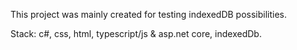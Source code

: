 This project was mainly created for testing indexedDB possibilities.

Stack:  c#, css, html, typescript/js & asp.net core, indexedDb.
